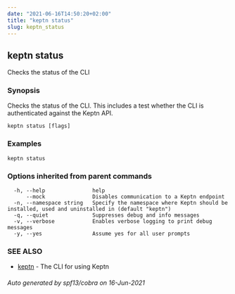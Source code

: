 ```yaml
---
date: "2021-06-16T14:50:20+02:00"
title: "keptn status"
slug: keptn_status
---
```

## keptn status

Checks the status of the CLI

### Synopsis

Checks the status of the CLI. This includes a test whether the CLI is authenticated against the Keptn API. 


```
keptn status [flags]
```

### Examples

```
keptn status
```

### Options inherited from parent commands

```
  -h, --help               help
      --mock               Disables communication to a Keptn endpoint
  -n, --namespace string   Specify the namespace where Keptn should be installed, used and uninstalled in (default "keptn")
  -q, --quiet              Suppresses debug and info messages
  -v, --verbose            Enables verbose logging to print debug messages
  -y, --yes                Assume yes for all user prompts
```

### SEE ALSO

* [keptn](../keptn/)	 - The CLI for using Keptn

###### Auto generated by spf13/cobra on 16-Jun-2021

